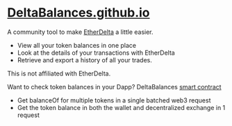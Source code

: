 # [DeltaBalances.github.io](https://deltabalances.github.io)
A community tool to make [EtherDelta](https://etherdelta.com) a little easier.
+ View all your token balances in one place
+ Look at the details of your transactions with EtherDelta
+ Retrieve and export a history of all your trades.

This is not affiliated with EtherDelta.

Want to check token balances in your Dapp?
DeltaBalances [smart contract](https://etherscan.io/address/0xf5f563D3A99152c18cE8b133232Fe34317F60FEF) 
+ Get balanceOf for multiple tokens in a single batched web3 request
+ Get the token balance in both the wallet and decentralized exchange in 1 request

